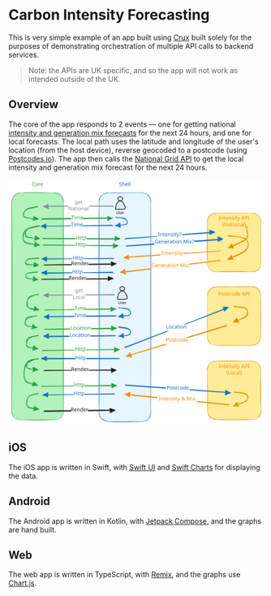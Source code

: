 # Carbon Intensity Forecasting

This is very simple example of an app built using
[Crux](https://github.com/redbadger/crux) built solely for the purposes of
demonstrating orchestration of multiple API calls to backend services.

> Note: the APIs are UK specific, and so the app will not work as intended
> outside of the UK.

## Overview

The core of the app responds to 2 events — one for getting national
[intensity and generation mix forecasts](https://carbonintensity.org.uk/) for
the next 24 hours, and one for local forecasts. The local path uses the latitude
and longitude of the user's location (from the host device), reverse geocoded to
a postcode (using [Postcodes.io](https://api.postcodes.io/)). The app then calls
the
[National Grid API](https://carbon-intensity.github.io/api-definitions/?shell#carbon-intensity-api-v2-0-0)
to get the local intensity and generation mix forecast for the next 24 hours.

![flow](./docs/flow.svg)

## iOS

The iOS app is written in Swift, with
[Swift UI](https://developer.apple.com/xcode/swiftui/) and
[Swift Charts](https://developer.apple.com/documentation/charts) for displaying
the data.

## Android

The Android app is written in Kotlin, with
[Jetpack Compose](https://developer.android.com/jetpack/compose), and the graphs
are hand built.

## Web

The web app is written in TypeScript, with [Remix](https://remix.run/), and the
graphs use [Chart.js](https://www.chartjs.org/).
